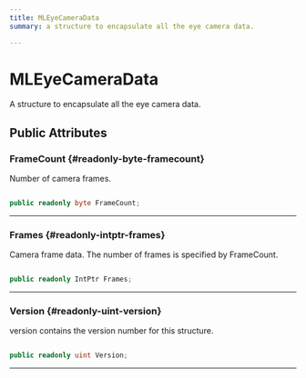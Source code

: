 ```yaml
---
title: MLEyeCameraData
summary: a structure to encapsulate all the eye camera data. 

---
```


# MLEyeCameraData




A structure to encapsulate all the eye camera data.   





## Public Attributes

### FrameCount {#readonly-byte-framecount}

Number of camera frames. 

```csharp

public readonly byte FrameCount;

```






-----------

### Frames {#readonly-intptr-frames}

Camera frame data. The number of frames is specified by FrameCount. 

```csharp

public readonly IntPtr Frames;

```






-----------

### Version {#readonly-uint-version}

version contains the version number for this structure. 

```csharp

public readonly uint Version;

```






-----------

